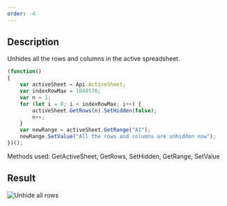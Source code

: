 ```yaml
---
order: -4
---
```


## Description

Unhides all the rows and columns in the active spreadsheet.

``` javascript
(function()
{
    var activeSheet = Api.ActiveSheet;
    var indexRowMax = 1048576;
    var n = 1;
    for (let i = 0; i < indexRowMax; i++) {
        activeSheet.GetRows(n).SetHidden(false);
        n++;
    }
    var newRange = activeSheet.GetRange("A1");
    newRange.SetValue("All the rows and columns are unhidden now");
})();
```

Methods used: GetActiveSheet, GetRows, SetHidden, GetRange, SetValue

## Result

![Unhide all rows](/assets/images/plugins/unhide_all_rows.png)
